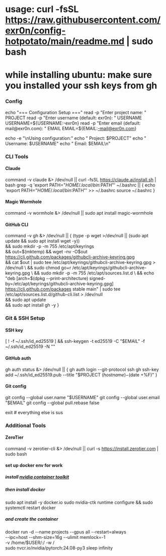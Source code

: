 # usage: curl -fsSL https://raw.githubusercontent.com/exr0n/config-hotpotato/main/readme.md | sudo bash 

# while installing ubuntu: make sure you installed your ssh keys from gh

### Config
echo "=== Configuration Setup ==="
read -p "Enter project name: " PROJECT
read -p "Enter username (default: exr0n): " USERNAME
USERNAME=${USERNAME:-exr0n}
read -p "Enter email (default: mail@exr0n.com): " EMAIL
EMAIL=${EMAIL:-mail@exr0n.com}

echo -e "\nUsing configuration:"
echo "  Project: $PROJECT"
echo "  Username: $USERNAME"
echo "  Email: $EMAIL\n"

### CLI Tools
#### Claude 
command -v claude &> /dev/null || curl -fsSL https://claude.ai/install.sh | bash
grep -q 'export PATH="$HOME/.local/bin:$PATH"' ~/.bashrc || { 
    echo 'export PATH="$HOME/.local/bin:$PATH"' >> ~/.bashrc
    source ~/.bashrc
}

#### Magic Wormhole
command -v wormhole &> /dev/null || sudo apt install magic-wormhole

#### GitHub CLI
command -v gh &> /dev/null || {
    (type -p wget >/dev/null || (sudo apt update && sudo apt install wget -y)) \
    && sudo mkdir -p -m 755 /etc/apt/keyrings \
    && out=$(mktemp) && wget -nv -O$out https://cli.github.com/packages/githubcli-archive-keyring.gpg \
    && cat $out | sudo tee /etc/apt/keyrings/githubcli-archive-keyring.gpg > /dev/null \
    && sudo chmod go+r /etc/apt/keyrings/githubcli-archive-keyring.gpg \
    && sudo mkdir -p -m 755 /etc/apt/sources.list.d \
    && echo "deb [arch=$(dpkg --print-architecture) signed-by=/etc/apt/keyrings/githubcli-archive-keyring.gpg] https://cli.github.com/packages stable main" | sudo tee /etc/apt/sources.list.d/github-cli.list > /dev/null \
    && sudo apt update \
    && sudo apt install gh -y
}

### Git & SSH Setup
#### SSH key
[ ! -f ~/.ssh/id_ed25519 ] && ssh-keygen -t ed25519 -C "$EMAIL" -f ~/.ssh/id_ed25519 -N ""

#### GitHub auth
gh auth status &> /dev/null || {
    gh auth login --git-protocol ssh
    gh ssh-key add ~/.ssh/id_ed25519.pub --title "$PROJECT $(hostname)-$(date +%F)"
}

#### Git config
git config --global user.name "$USERNAME"
git config --global user.email "$EMAIL"
git config --global pull.rebase false

exit # everything else is sus 

### Additional Tools
#### ZeroTier
command -v zerotier-cli &> /dev/null || curl -s https://install.zerotier.com | sudo bash

#### set up docker env for work
##### install [nvidia container toolkit](https://docs.nvidia.com/datacenter/cloud-native/container-toolkit/latest/install-guide.html#linux-distributions)

##### then install docker 
sudo apt install -y docker.io
sudo nvidia-ctk runtime configure && sudo systemctl restart docker

##### and create the container
docker run -d --name projects --gpus all --restart=always \
  --ipc=host --shm-size=16g --ulimit memlock=-1 \
  -v /home/$USER/:/ -w / \
  sudo nvcr.io/nvidia/pytorch:24.08-py3 sleep infinity